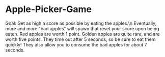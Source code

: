 # Apple-Picker-Game
Goal: Get as high a score as possible by eating the apples.\n
Eventually, more and more "bad apples" will spawn that reset your score upon being eaten.
Red apples are worth 1 point.
Golden apples are quite rare, and are worth five points. They time out after 5 seconds, so be sure to eat them quickly! They also allow you to consume the bad apples for about 7 seconds. 
